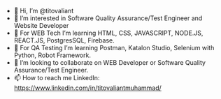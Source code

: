 - 👋 Hi, I’m @titovaliant
- 👀 I’m interested in Software Quality Assurance/Test Engineer and Website Developer
- 🌱 For WEB Tech I’m learning HTML, CSS, JAVASCRIPT, NODE.JS, REACT.JS, PostgresSQL, Firebase.
- 🌱 For QA Testing I’m learning Postman, Katalon Studio, Selenium with Python, Robot Framework.
- 💞️ I’m looking to collaborate on WEB Developer or Software Quality Assurance/Test Engineer.
- 📫 How to reach me LinkedIn: https://www.linkedin.com/in/titovaliantmuhammad/


<!---
titovaliant/titovaliant is a ✨ special ✨ repository because its `README.md` (this file) appears on your GitHub profile.
You can click the Preview link to take a look at your changes.
--->
